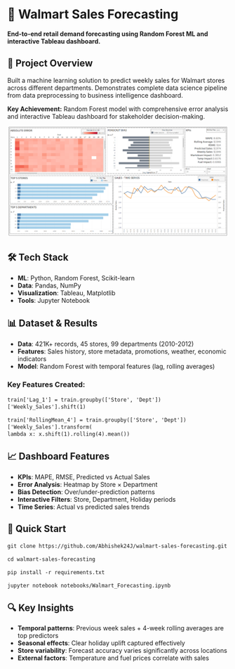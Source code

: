 # 🏪 Walmart Sales Forecasting
**End-to-end retail demand forecasting using Random Forest ML and interactive Tableau dashboard.**

## 🎯 Project Overview

Built a machine learning solution to predict weekly sales for Walmart stores across different departments. Demonstrates complete data science pipeline from data preprocessing to business intelligence dashboard.

**Key Achievement:** Random Forest model with comprehensive error analysis and interactive Tableau dashboard for stakeholder decision-making.

![Dashboard Overview](assets/dashboard_overview.png)

## 🛠️ Tech Stack

- **ML**: Python, Random Forest, Scikit-learn
- **Data**: Pandas, NumPy  
- **Visualization**: Tableau, Matplotlib
- **Tools**: Jupyter Notebook

## 📊 Dataset & Results

- **Data**: 421K+ records, 45 stores, 99 departments (2010-2012)
- **Features**: Sales history, store metadata, promotions, weather, economic indicators
- **Model**: Random Forest with temporal features (lag, rolling averages)

### Key Features Created:

```
train['Lag_1'] = train.groupby(['Store', 'Dept'])['Weekly_Sales'].shift(1)
```

```
train['RollingMean_4'] = train.groupby(['Store', 'Dept'])['Weekly_Sales'].transform(
lambda x: x.shift(1).rolling(4).mean())
```

## 📈 Dashboard Features 

- **KPIs**: MAPE, RMSE, Predicted vs Actual Sales
- **Error Analysis**: Heatmap by Store × Department  
- **Bias Detection**: Over/under-prediction patterns
- **Interactive Filters**: Store, Department, Holiday periods
- **Time Series**: Actual vs predicted sales trends

## 🚀 Quick Start
```
git clone https://github.com/Abhishek24J/walmart-sales-forecasting.git
```
```
cd walmart-sales-forecasting
```
```
pip install -r requirements.txt
```
```
jupyter notebook notebooks/Walmart_Forecasting.ipynb
```

## 🔍 Key Insights

- **Temporal patterns**: Previous week sales + 4-week rolling averages are top predictors
- **Seasonal effects**: Clear holiday uplift captured effectively  
- **Store variability**: Forecast accuracy varies significantly across locations
- **External factors**: Temperature and fuel prices correlate with sales
